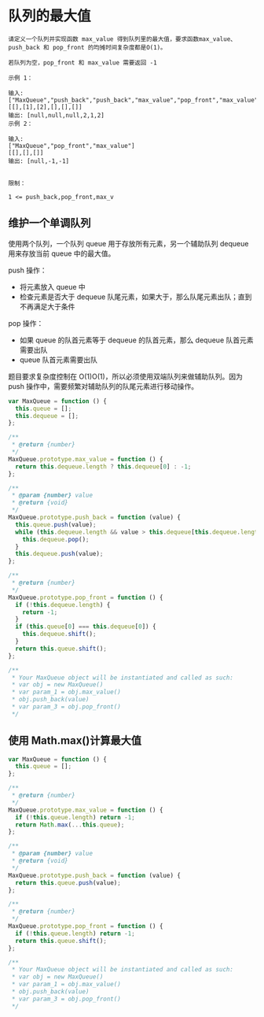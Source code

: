 # 队列的最大值

```
请定义一个队列并实现函数 max_value 得到队列里的最大值，要求函数max_value、push_back 和 pop_front 的均摊时间复杂度都是O(1)。

若队列为空，pop_front 和 max_value 需要返回 -1

示例 1：

输入:
["MaxQueue","push_back","push_back","max_value","pop_front","max_value"]
[[],[1],[2],[],[],[]]
输出: [null,null,null,2,1,2]
示例 2：

输入:
["MaxQueue","pop_front","max_value"]
[[],[],[]]
输出: [null,-1,-1]
 

限制：

1 <= push_back,pop_front,max_v
```

## 维护一个单调队列

使用两个队列，一个队列 queue 用于存放所有元素，另一个辅助队列 dequeue 用来存放当前 queue 中的最大值。

push 操作：

- 将元素放入 queue 中
- 检查元素是否大于 dequeue 队尾元素，如果大于，那么队尾元素出队；直到不再满足大于条件

pop 操作：

- 如果 queue 的队首元素等于 dequeue 的队首元素，那么 dequeue 队首元素需要出队
- queue 队首元素需要出队

题目要求复杂度控制在 O(1)O(1)，所以必须使用双端队列来做辅助队列。因为 push 操作中，需要频繁对辅助队列的队尾元素进行移动操作。

```js
var MaxQueue = function () {
  this.queue = [];
  this.dequeue = [];
};

/**
 * @return {number}
 */
MaxQueue.prototype.max_value = function () {
  return this.dequeue.length ? this.dequeue[0] : -1;
};

/**
 * @param {number} value
 * @return {void}
 */
MaxQueue.prototype.push_back = function (value) {
  this.queue.push(value);
  while (this.dequeue.length && value > this.dequeue[this.dequeue.length - 1]) {
    this.dequeue.pop();
  }
  this.dequeue.push(value);
};

/**
 * @return {number}
 */
MaxQueue.prototype.pop_front = function () {
  if (!this.dequeue.length) {
    return -1;
  }
  if (this.queue[0] === this.dequeue[0]) {
    this.dequeue.shift();
  }
  return this.queue.shift();
};

/**
 * Your MaxQueue object will be instantiated and called as such:
 * var obj = new MaxQueue()
 * var param_1 = obj.max_value()
 * obj.push_back(value)
 * var param_3 = obj.pop_front()
 */
```

## 使用 Math.max()计算最大值

```js
var MaxQueue = function () {
  this.queue = [];
};

/**
 * @return {number}
 */
MaxQueue.prototype.max_value = function () {
  if (!this.queue.length) return -1;
  return Math.max(...this.queue);
};

/**
 * @param {number} value
 * @return {void}
 */
MaxQueue.prototype.push_back = function (value) {
  return this.queue.push(value);
};

/**
 * @return {number}
 */
MaxQueue.prototype.pop_front = function () {
  if (!this.queue.length) return -1;
  return this.queue.shift();
};

/**
 * Your MaxQueue object will be instantiated and called as such:
 * var obj = new MaxQueue()
 * var param_1 = obj.max_value()
 * obj.push_back(value)
 * var param_3 = obj.pop_front()
 */
```
